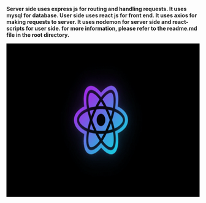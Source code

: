 <b>Server side uses express js for routing and handling requests. It uses mysql for database. 
<b>User side uses react js for front end. It uses axios for making requests to server.
<b>It uses nodemon for server side and react-scripts for user side.
for more information, please refer to the readme.md file in the root directory.
<p align="center">
<img src="./resources-readme/reactjs.gif" width="600px" height="400px"> 
</p>

